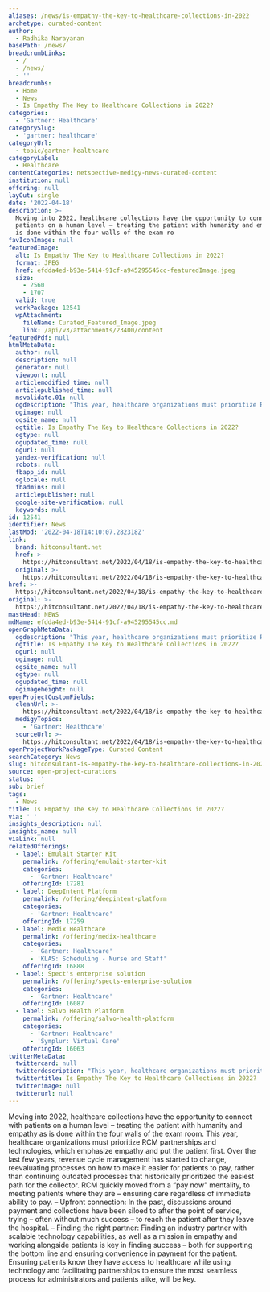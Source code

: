 ```yaml
---
aliases: /news/is-empathy-the-key-to-healthcare-collections-in-2022
archetype: curated-content
author:
  - Radhika Narayanan
basePath: /news/
breadcrumbLinks:
  - /
  - /news/
  - ''
breadcrumbs:
  - Home
  - News
  - Is Empathy The Key to Healthcare Collections in 2022?
categories:
  - 'Gartner: Healthcare'
categorySlug:
  - 'gartner: healthcare'
categoryUrl:
  - topic/gartner-healthcare
categoryLabel:
  - Healthcare
contentCategories: netspective-medigy-news-curated-content
institution: null
offering: null
layOut: single
date: '2022-04-18'
description: >-
  Moving into 2022, healthcare collections have the opportunity to connect with
  patients on a human level – treating the patient with humanity and empathy as
  is done within the four walls of the exam ro
favIconImage: null
featuredImage:
  alt: Is Empathy The Key to Healthcare Collections in 2022?
  format: JPEG
  href: efdda4ed-b93e-5414-91cf-a945295545cc-featuredImage.jpeg
  size:
    - 2560
    - 1707
  valid: true
  workPackage: 12541
  wpAttachment:
    fileName: Curated_Featured_Image.jpeg
    link: /api/v3/attachments/23400/content
featuredPdf: null
htmlMetaData:
  author: null
  description: null
  generator: null
  viewport: null
  articlemodified_time: null
  articlepublished_time: null
  msvalidate.01: null
  ogdescription: "This year, healthcare organizations must prioritize RCM partnerships and technologies, which emphasize empathy and put the patient first.\_"
  ogimage: null
  ogsite_name: null
  ogtitle: Is Empathy The Key to Healthcare Collections in 2022?
  ogtype: null
  ogupdated_time: null
  ogurl: null
  yandex-verification: null
  robots: null
  fbapp_id: null
  oglocale: null
  fbadmins: null
  articlepublisher: null
  google-site-verification: null
  keywords: null
id: 12541
identifier: News
lastMod: '2022-04-18T14:10:07.282318Z'
link:
  brand: hitconsultant.net
  href: >-
    https://hitconsultant.net/2022/04/18/is-empathy-the-key-to-healthcare-collections-in-2022/
  original: >-
    https://hitconsultant.net/2022/04/18/is-empathy-the-key-to-healthcare-collections-in-2022/
href: >-
  https://hitconsultant.net/2022/04/18/is-empathy-the-key-to-healthcare-collections-in-2022/
original: >-
  https://hitconsultant.net/2022/04/18/is-empathy-the-key-to-healthcare-collections-in-2022/
mastHead: NEWS
mdName: efdda4ed-b93e-5414-91cf-a945295545cc.md
openGraphMetaData:
  ogdescription: "This year, healthcare organizations must prioritize RCM partnerships and technologies, which emphasize empathy and put the patient first.\_"
  ogtitle: Is Empathy The Key to Healthcare Collections in 2022?
  ogurl: null
  ogimage: null
  ogsite_name: null
  ogtype: null
  ogupdated_time: null
  ogimageheight: null
openProjectCustomFields:
  cleanUrl: >-
    https://hitconsultant.net/2022/04/18/is-empathy-the-key-to-healthcare-collections-in-2022/
  medigyTopics:
    - 'Gartner: Healthcare'
  sourceUrl: >-
    https://hitconsultant.net/2022/04/18/is-empathy-the-key-to-healthcare-collections-in-2022/
openProjectWorkPackageType: Curated Content
searchCategory: News
slug: hitconsultant-is-empathy-the-key-to-healthcare-collections-in-2022
source: open-project-curations
status: ''
sub: brief
tags:
  - News
title: Is Empathy The Key to Healthcare Collections in 2022?
via: ' '
insights_description: null
insights_name: null
viaLink: null
relatedOfferings:
  - label: Emulait Starter Kit
    permalink: /offering/emulait-starter-kit
    categories:
      - 'Gartner: Healthcare'
    offeringId: 17281
  - label: DeepIntent Platform
    permalink: /offering/deepintent-platform
    categories:
      - 'Gartner: Healthcare'
    offeringId: 17259
  - label: Medix Healthcare
    permalink: /offering/medix-healthcare
    categories:
      - 'Gartner: Healthcare'
      - 'KLAS: Scheduling - Nurse and Staff'
    offeringId: 16888
  - label: Spect's enterprise solution
    permalink: /offering/spects-enterprise-solution
    categories:
      - 'Gartner: Healthcare'
    offeringId: 16087
  - label: Salvo Health Platform
    permalink: /offering/salvo-health-platform
    categories:
      - 'Gartner: Healthcare'
      - 'Symplur: Virtual Care'
    offeringId: 16063
twitterMetaData:
  twittercard: null
  twitterdescription: "This year, healthcare organizations must prioritize RCM partnerships and technologies, which emphasize empathy and put the patient first.\_"
  twittertitle: Is Empathy The Key to Healthcare Collections in 2022?
  twitterimage: null
  twitterurl: null
---
```

<p>Moving into 2022, healthcare collections have the opportunity to connect with patients on a human level – treating the patient with humanity and empathy as is done within the four walls of the exam room.
This year, healthcare organizations must prioritize RCM partnerships and technologies, which emphasize empathy and put the patient first.
Over the last few years, revenue cycle management has started to change, reevaluating processes on how to make it easier for patients to pay, rather than continuing outdated processes that historically prioritized the easiest path for the collector.
RCM quickly moved from a “pay now” mentality, to meeting patients where they are – ensuring care regardless of immediate ability to pay.
– Upfront connection: In the past, discussions around payment and collections have been siloed to after the point of service, trying – often without much success – to reach the patient after they leave the hospital.
– Finding the right partner: Finding an industry partner with scalable technology capabilities, as well as a mission in empathy and working alongside patients is key in finding success – both for supporting the bottom line and ensuring convenience in payment for the patient.
Ensuring patients know they have access to healthcare while using technology and facilitating partnerships to ensure the most seamless process for administrators and patients alike, will be key.</p>